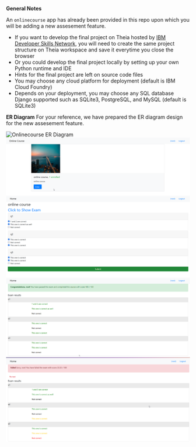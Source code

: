 
**General Notes**

An `onlinecourse` app has already been provided in this repo upon which you will be adding a new assesement feature.

- If you want to develop the final project on Theia hosted by [IBM Developer Skills Network](https://labs.cognitiveclass.ai/), you will need to create the same project structure on Theia workspace and save it everytime you close the browser
- Or you could develop the final project locally by setting up your own Python runtime and IDE
- Hints for the final project are left on source code files
- You may choose any cloud platform for deployment (default is IBM Cloud Foundry)
- Depends on your deployment, you may choose any SQL database Django supported such as SQLite3, PostgreSQL, and MySQL (default is SQLite3)

**ER Diagram**
For your reference, we have prepared the ER diagram design for the new assesement feature.

![Onlinecourse ER Diagram](https://github.com/ibm-developer-skills-network/final-cloud-app-with-database/blob/master/static/media/course_images/onlinecourse_app_er.png)
![image](https://github.com/Developik/django_form_ibm_project/blob/master/imagesReadme/screen4.png)
![image](https://github.com/Developik/django_form_ibm_project/blob/master/imagesReadme/screen3.png)
![image](https://github.com/Developik/django_form_ibm_project/blob/master/imagesReadme/screen2.png)
![image](https://github.com/Developik/django_form_ibm_project/blob/master/imagesReadme/screen1.png)
